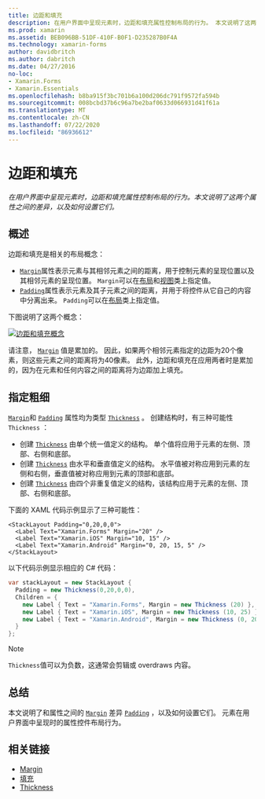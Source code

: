```yaml
---
title: 边距和填充
description: 在用户界面中呈现元素时，边距和填充属性控制布局的行为。 本文说明了这两个属性之间的差异，以及如何设置它们。
ms.prod: xamarin
ms.assetid: BEB096BB-51DF-410F-B0F1-D235287B0F4A
ms.technology: xamarin-forms
author: davidbritch
ms.author: dabritch
ms.date: 04/27/2016
no-loc:
- Xamarin.Forms
- Xamarin.Essentials
ms.openlocfilehash: b8ba915f3bc701b6a100d206dc791f9572fa594b
ms.sourcegitcommit: 008bcbd37b6c96a7be2baf0633d066931d41f61a
ms.translationtype: MT
ms.contentlocale: zh-CN
ms.lasthandoff: 07/22/2020
ms.locfileid: "86936612"
---
```

# <a name="margin-and-padding"></a>边距和填充

_在用户界面中呈现元素时，边距和填充属性控制布局的行为。本文说明了这两个属性之间的差异，以及如何设置它们。_

## <a name="overview"></a>概述

边距和填充是相关的布局概念：

- [`Margin`](xref:Xamarin.Forms.View.Margin)属性表示元素与其相邻元素之间的距离，用于控制元素的呈现位置以及其相邻元素的呈现位置。 `Margin`可以在[布局](~/xamarin-forms/user-interface/controls/layouts.md)和[视图](~/xamarin-forms/user-interface/controls/views.md)类上指定值。
- [`Padding`](xref:Xamarin.Forms.Layout.Padding)属性表示元素及其子元素之间的距离，并用于将控件从它自己的内容中分离出来。 `Padding`可以在[布局](~/xamarin-forms/user-interface/controls/layouts.md)类上指定值。

下图说明了这两个概念：

[![边距和填充概念](margin-and-padding-images/margins-and-padding-sml.png)](margin-and-padding-images/margins-and-padding.png#lightbox "边距和填充概念")

请注意， [`Margin`](xref:Xamarin.Forms.View.Margin) 值是累加的。 因此，如果两个相邻元素指定的边距为20个像素，则这些元素之间的距离将为40像素。 此外，边距和填充在应用两者时是累加的，因为在元素和任何内容之间的距离将为边距加上填充。

## <a name="specifying-a-thickness"></a>指定粗细

[`Margin`](xref:Xamarin.Forms.View.Margin)和 [`Padding`](xref:Xamarin.Forms.Layout.Padding) 属性均为类型 [`Thickness`](xref:Xamarin.Forms.Thickness) 。 创建结构时，有三种可能性 `Thickness` ：

- 创建 [`Thickness`](xref:Xamarin.Forms.Thickness) 由单个统一值定义的结构。 单个值将应用于元素的左侧、顶部、右侧和底部。
- 创建 [`Thickness`](xref:Xamarin.Forms.Thickness) 由水平和垂直值定义的结构。 水平值被对称应用到元素的左侧和右侧，垂直值被对称应用到元素的顶部和底部。
- 创建 [`Thickness`](xref:Xamarin.Forms.Thickness) 由四个非重复值定义的结构，该结构应用于元素的左侧、顶部、右侧和底部。

下面的 XAML 代码示例显示了三种可能性：

```xaml
<StackLayout Padding="0,20,0,0">
  <Label Text="Xamarin.Forms" Margin="20" />
  <Label Text="Xamarin.iOS" Margin="10, 15" />
  <Label Text="Xamarin.Android" Margin="0, 20, 15, 5" />
</StackLayout>
```

以下代码示例显示相应的 C# 代码：

```csharp
var stackLayout = new StackLayout {
  Padding = new Thickness(0,20,0,0),
  Children = {
    new Label { Text = "Xamarin.Forms", Margin = new Thickness (20) },
    new Label { Text = "Xamarin.iOS", Margin = new Thickness (10, 25) },
    new Label { Text = "Xamarin.Android", Margin = new Thickness (0, 20, 15, 5) }
  }
};
```

> [!NOTE]
> `Thickness`值可以为负数，这通常会剪辑或 overdraws 内容。

## <a name="summary"></a>总结

本文说明了和属性之间的 [`Margin`](xref:Xamarin.Forms.View.Margin) 差异 [`Padding`](xref:Xamarin.Forms.Layout.Padding) ，以及如何设置它们。 元素在用户界面中呈现时的属性控件布局行为。

## <a name="related-links"></a>相关链接

- [Margin](xref:Xamarin.Forms.View.Margin)
- [填充](xref:Xamarin.Forms.Layout.Padding)
- [Thickness](xref:Xamarin.Forms.Thickness)
